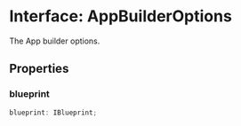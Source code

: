 # Interface: AppBuilderOptions

The App builder options.

## Properties

### blueprint

```ts
blueprint: IBlueprint;
```
